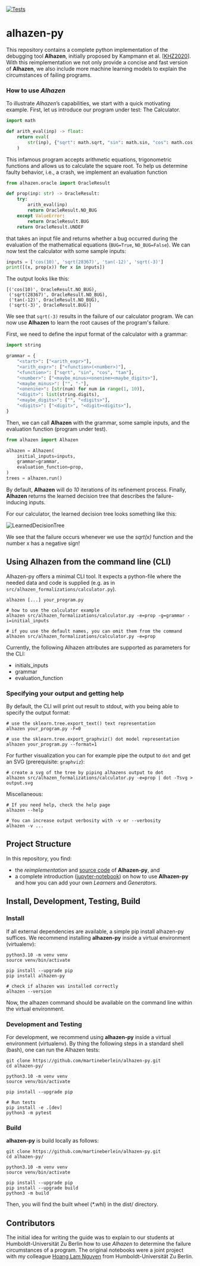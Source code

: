 [![Tests](https://github.com/martineberlein/alhazen-py/actions/workflows/test_alhazen.yml/badge.svg)](https://github.com/martineberlein/alhazen-py/actions/workflows/test_alhazen.yml)
&nbsp;


# alhazen-py

This repository contains a complete python implementation of the debugging tool **Alhazen**,
initially proposed by Kampmann et al. [[KHZ2020](https://dl.acm.org/doi/abs/10.1145/3368089.3409687)].
With this reimplementation we not only provide a concise and fast version of **Alhazen**,
we also include more machine learning models to explain the circumstances of failing programs.

### How to use _Alhazen_

To illustrate _Alhazen_’s capabilities, we start with a quick motivating example. First, let us introduce our program under test: The Calculator.

```python
import math

def arith_eval(inp) -> float:
    return eval(
        str(inp), {"sqrt": math.sqrt, "sin": math.sin, "cos": math.cos, "tan": math.tan}
    )
```

This infamous program accepts arithmetic equations, trigonometric functions and allows us to calculate the square root.
To help us determine faulty behavior, i.e., a crash, we implement an evaluation function

```python 
from alhazen.oracle import OracleResult

def prop(inp: str) -> OracleResult:
    try:
        arith_eval(inp)
        return OracleResult.NO_BUG
    except ValueError:
        return OracleResult.BUG
    return OracleResult.UNDEF
``` 

that takes an input file and returns whether a bug occurred during the evaluation of the mathematical equations (`BUG=True`, `NO_BUG=False`). 
We can now test the calculator with some sample inputs:

```python
inputs = ['cos(10)', 'sqrt(28367)', 'tan(-12)', 'sqrt(-3)']
print([(x, prop(x)) for x in inputs])
```

The output looks like this:

```
[('cos(10)', OracleResult.NO_BUG),
 ('sqrt(28367)', OracleResult.NO_BUG),
 ('tan(-12)', OracleResult.NO_BUG),
 ('sqrt(-3)', OracleResult.BUG)]
```

We see that `sqrt(-3)` results in the failure of our calculator program.
We can now use **Alhazen** to learn the root causes of the program's failure.

First, we need to define the input format of the calculator with a grammar:
```python
import string

grammar = {
    "<start>": ["<arith_expr>"],
    "<arith_expr>": ["<function>(<number>)"],
    "<function>": ["sqrt", "sin", "cos", "tan"],
    "<number>": ["<maybe_minus><onenine><maybe_digits>"],
    "<maybe_minus>": ["", "-"],
    "<onenine>": [str(num) for num in range(1, 10)],
    "<digit>": list(string.digits),
    "<maybe_digits>": ["", "<digits>"],
    "<digits>": ["<digit>", "<digit><digits>"],
}
```

Then, we can call **Alhazen** with the grammar, some sample inputs, and the evaluation function (program under test).

```python
from alhazen import Alhazen

alhazen = Alhazen(
    initial_inputs=inputs,
    grammar=grammar,
    evaluation_function=prop,
)
trees = alhazen.run()
```

By default, **Alhazen** will do _10_ iterations of its refinement process.
Finally, **Alhazen** returns the learned decision tree that describes the failure-inducing inputs.

For our calculator, the learned decision tree looks something like this:

![LearnedDecisionTree](img/DecisionTree.png)

We see that the failure occurs whenever we use the _sqrt(x)_ function and the number x has a negative sign!

## Using Alhazen from the command line (CLI)

Alhazen-py offers a minimal CLI tool. It expects a python-file where the needed data and code is supplied (e.g. as in `src/alhazen_formalizations/calculator.py`).

```shell
alhazen [...] your_program.py

# how to use the calculator example
alhazen src/alhazen_formalizations/calculator.py -e=prop -g=grammar -i=initial_inputs

# if you use the default names, you can omit them from the command
alhazen src/alhazen_formalizations/calculator.py -e=prop
```

Currently, the following Alhazen attributes are supported as parameters for the CLI:

<ul>
<li>initials_inputs</li>
<li>grammar</li>
<li>evaluation_function</li>
</ul>

### Specifying your output and getting help

By default, the CLI will print out result to stdout, with you being able to specify the output format:

```shell
# use the sklearn.tree.export_text() text representation
alhazen your_program.py -F=0

# use the sklearn.tree.export_graphviz() dot model representation
alhazen your_program.py --format=1
```

For further visualization you can for example pipe the output to `dot` and get an SVG (prerequisite: `graphviz`):
```shell
# create a svg of the tree by piping alhazens output to dot
alhazen src/alhazen_formalizations/calculator.py -e=prop | dot -Tsvg > output.svg
```

Miscellaneous:
```shell
# If you need help, check the help page
alhazen --help

# You can increase output verbosity with -v or --verbosity
alhazen -v ...
```

## Project Structure

In this repository, you find:

- the _reimplementation_ and [source code](old/orld/src/alhazen) of **Alhazen-py**, and
- a complete introduction ([jupyter-notebook](old/orld/notebooks/guide)) on how to use **Alhazen-py** and how you can add your own _Learners_ and _Generators_.


## Install, Development, Testing, Build

### Install
If all external dependencies are available, a simple pip install alhazen-py suffices.
We recommend installing **alhazen-py** inside a virtual environment (virtualenv):

```
python3.10 -m venv venv
source venv/bin/activate

pip install --upgrade pip
pip install alhazen-py

# check if alhazen was installed correctly
alhazen --version
```

Now, the alhazen command should be available on the command line within the virtual environment.

### Development and Testing

For development, we recommend using **alhazen-py** inside a virtual environment (virtualenv).
By thing the following steps in a standard shell (bash), one can run the Alhazen tests:

```
git clone https://github.com/martineberlein/alhazen-py.git
cd alhazen-py/

python3.10 -m venv venv
source venv/bin/activate

pip install --upgrade pip

# Run tests
pip install -e .[dev]
python3 -m pytest
```

### Build

**alhazen-py** is build locally as follows:

```
git clone https://github.com/martineberlein/alhazen-py.git
cd alhazen-py/

python3.10 -m venv venv
source venv/bin/activate

pip install --upgrade pip
pip install --upgrade build
python3 -m build
```

Then, you will find the built wheel (*.whl) in the dist/ directory.

## Contributors

The initial idea for writing the guide was to explain to our students at Humboldt-Universität Zu Berlin how to use _Alhazen_ to determine the failure circumstances of a program.
The original notebooks were a joint project with my colleague [Hoang Lam Nguyen](https://www.informatik.hu-berlin.de/en/Members/hoang-lam-nguyen) from Humboldt-Universität Zu Berlin.
